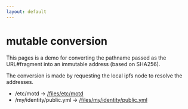 ```yaml
---
layout: default
---
```

# mutable conversion

This pages is a demo for converting the pathname passed as the URL#fragment
into an immutable address (based on SHA256).

The conversion is made by requesting the local ipfs node to resolve
the addresses.



* /etc/motd -> [/files/etc/motd](http://gateway.local/webui#/files/etc/motd)
* /my/identity/public.yml -> [/files/my/identity/public.yml](http://gateway.local/webui#/files/my/identity/public.yml)
